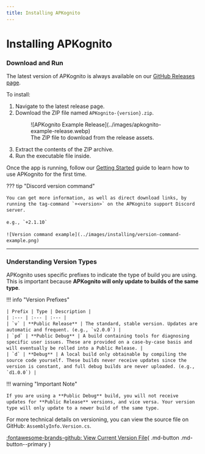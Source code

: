 ```yaml
---
title: Installing APKognito
---
```


# Installing APKognito

### Download and Run

The latest version of APKognito is always available on our [GitHub Releases page](https://github.com/Sombody101/APKognito/releases/latest).

To install:

1.  Navigate to the latest release page.
2.  Download the ZIP file named `APKognito-{version}.zip`.
    <figure markdown>
      ![APKognito Example Release](../images/apkognito-example-release.webp)
      <figcaption>The ZIP file to download from the release assets.</figcaption>
    </figure>
3.  Extract the contents of the ZIP archive.
4.  Run the executable file inside.

Once the app is running, follow our [Getting Started](index.md) guide to learn how to use APKognito for the first time.

??? tip "Discord version command"

    You can get more information, as well as direct download links, by running the tag-command `+<version>` on the APKognito support Discord server.

    e.g., `+2.1.10`

    ![Version command example](../images/installing/version-command-example.png)

---

### Understanding Version Types

APKognito uses specific prefixes to indicate the type of build you are using. This is important because **APKognito will only update to builds of the same type**.

!!! info "Version Prefixes"

    | Prefix | Type | Description |
    | :--- | :--- | :--- |
    | `v` | **Public Release** | The standard, stable version. Updates are automatic and frequent. (e.g., `v2.0.0`) |
    | `pd` | **Public Debug** | A build containing tools for diagnosing specific user issues. These are provided on a case-by-case basis and will eventually be rolled into a Public Release. |
    | `d` | **Debug** | A local build only obtainable by compiling the source code yourself. These builds never receive updates since the version is constant, and full debug builds are never uploaded. (e.g., `d1.0.0`) |

!!! warning "Important Note"

    If you are using a **Public Debug** build, you will not receive updates for **Public Release** versions, and vice versa. Your version type will only update to a newer build of the same type.

For more technical details on versioning, you can view the source file on GitHub: `AssemblyInfo.Version.cs`.

[:fontawesome-brands-github: View Current Version File](https://github.com/Sombody101/APKognito/blob/master/APKognito/AssemblyInfo.Version.cs){ .md-button .md-button--primary }